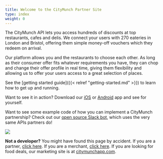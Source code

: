 ```yaml
---
title: Welcome to the CityMunch Partner Site
type: index
weight: 0
---
```


The CityMunch API lets you access hundreds of discounts at top restaurants, cafes and delis. We connect your users with 270 eateries in London and Bristol, offering them simple money-off vouchers which they redeem on arrival.

Our platform allows you and the restaurants to choose each other. As long as their consumer offer fits whatever requirements you have, they can chop and change their offer profile in real time, giving them flexibility and allowing us to offer your users access to a great selection of places.

See the [getting started guide]({{< relref "getting-started.md" >}}) to learn how to get up
and running.

Want to see it in action? Download our [iOS](https://itunes.apple.com/gb/app/citymunch/id1078980559) or [Android](https://play.google.com/store/apps/details?id=com.CityMunch.app) app and see for yourself.

Want to see some example code of how you can implement a CityMunch partnership? Check out our [open source Slack bot](https://github.com/citymunch/slack-bot), which uses the very same APIs partners do!

<img src="/images/consumer-mobile-apps.jpg" />

**Not a developer?** You might have found this page by accident.
If you are a partner, [click here](https://web.citymunchapp.com/login).
If you are a merchant, [click here](https://web.citymunchapp.com/login).
If you are looking for food deals, our marketing site is at [citymunchapp.com](http://citymunchapp.com/).
